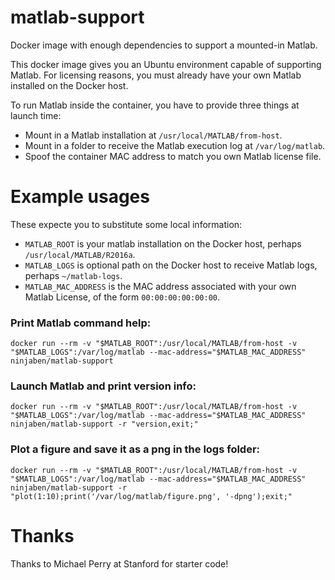 # matlab-support
Docker image with enough dependencies to support a mounted-in Matlab.

This docker image gives you an Ubuntu environment capable of supporting Matlab.  For licensing reasons, you must already have your own Matlab installed on the Docker host.

To run Matlab inside the container, you have to provide three things at launch time:
 - Mount in a Matlab installation at `/usr/local/MATLAB/from-host`.
 - Mount in a folder to receive the Matlab execution log at `/var/log/matlab`.
 - Spoof the container MAC address to match you own Matlab license file.

# Example usages
These expecte you to substitute some local information:
 - `MATLAB_ROOT` is your matlab installation on the Docker host, perhaps `/usr/local/MATLAB/R2016a`.
 - `MATLAB_LOGS` is optional path on the Docker host to receive Matlab logs, perhaps `~/matlab-logs`.
 - `MATLAB_MAC_ADDRESS` is the MAC address associated with your own Matlab License, of the form `00:00:00:00:00:00`.

### Print Matlab command help:
```
docker run --rm -v "$MATLAB_ROOT":/usr/local/MATLAB/from-host -v "$MATLAB_LOGS":/var/log/matlab --mac-address="$MATLAB_MAC_ADDRESS" ninjaben/matlab-support
```

### Launch Matlab and print version info:
```
docker run --rm -v "$MATLAB_ROOT":/usr/local/MATLAB/from-host -v "$MATLAB_LOGS":/var/log/matlab --mac-address="$MATLAB_MAC_ADDRESS" ninjaben/matlab-support -r "version,exit;"
```

### Plot a figure and save it as a png in the logs folder:
```
docker run --rm -v "$MATLAB_ROOT":/usr/local/MATLAB/from-host -v "$MATLAB_LOGS":/var/log/matlab --mac-address="$MATLAB_MAC_ADDRESS" ninjaben/matlab-support -r "plot(1:10);print('/var/log/matlab/figure.png', '-dpng');exit;"
```
# Thanks
Thanks to Michael Perry at Stanford for starter code!
